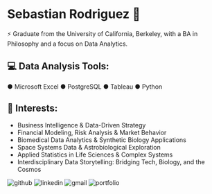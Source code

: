 # Sebastian Rodriguez 👋  
⚡ Graduate from the University of California, Berkeley, with a BA in Philosophy and a focus on Data Analytics. 

## 💻 Data Analysis Tools:

● Microsoft Excel
● PostgreSQL
● Tableau
● Python

## 🌱 Interests:
- Business Intelligence & Data-Driven Strategy
- Financial Modeling, Risk Analysis & Market Behavior
- Biomedical Data Analytics & Synthetic Biology Applications
- Space Systems Data & Astrobiological Exploration
- Applied Statistics in Life Sciences & Complex Systems
- Interdisciplinary Data Storytelling: Bridging Tech, Biology, and the Cosmos

![github](https://img.shields.io/badge/Github-0e76a8?style=for-the-badge&logo=Github&logoColor=white)
![linkedin](https://img.shields.io/badge/Linkedin-0e76a8?style=for-the-badge&logo=Linkedin&logoColor=white)
![gmail](https://img.shields.io/badge/Gmail-0e76a8?style=for-the-badge&logo=Gmail&logoColor=white)
![portfolio](https://img.shields.io/badge/Portfolio-0e76a8?style=for-the-badge&logo=Portfolio&logoColor=white)  
